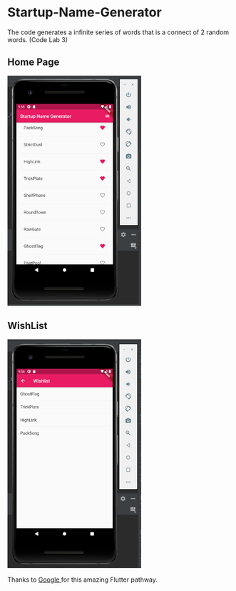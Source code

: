 # Startup-Name-Generator

The code generates a infinite series of words that is a connect of 2 random words. (Code Lab 3)

## Home Page 
<img src = "https://github.com/Grace-Hephzibah/Startup-Name-Generator/blob/main/Photos/4%205.png" width="300">

## WishList
<img src = "https://github.com/Grace-Hephzibah/Startup-Name-Generator/blob/main/Photos/4%206.png" width="300">

Thanks to 
<a href = "https://developers.google.com/learn/pathways/intro-to-flutter#codelab-https://developers.google.com/codelabs/first-flutter-app-pt1"> Google </a>
for this amazing Flutter pathway.
